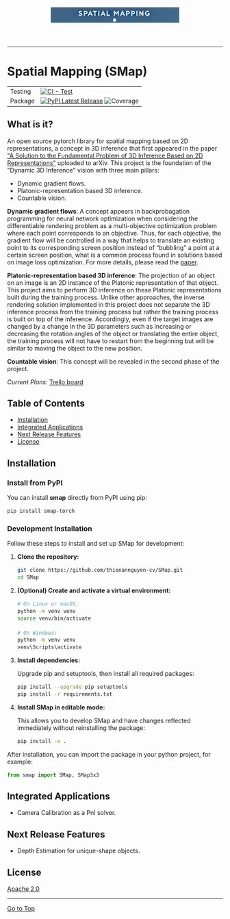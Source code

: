 <h1 align="center">
<img src="https://raw.githubusercontent.com/thienannguyen-cv/SMap/main/logo.png" width="300">
</h1><br>

-----------------

# Spatial Mapping (SMap)

| | |
| --- | --- |
| Testing | [![CI - Test](https://github.com/thienannguyen-cv/SMap/actions/workflows/ci.yml/badge.svg)](https://github.com/thienannguyen-cv/SMap/actions/workflows/ci.yml)|
| Package | [![PyPI Latest Release](https://img.shields.io/pypi/v/smap-torch.svg)](https://pypi.org/project/smap-torch/) ![Coverage](https://thienannguyen-cv.github.io/smap/coverage.svg)|

## What is it?
An open source pytorch library for spatial mapping based on 2D representations, a concept in 3D inference that first appeared in the paper ["A Solution to the Fundamental Problem of 3D Inference Based on 2D Representations"](https://arxiv.org/abs/2211.04691) uploaded to arXiv. This project is the foundation of the "Dynamic 3D Inference" vision with three main pillars: 
 - Dynamic gradient flows. 
 - Platonic-representation based 3D inference. 
 - Countable vision. 

**Dynamic gradient flows**: A concept appears in backprobagation programming for neural network optimization when considering the differentiable rendering problem as a multi-objective optimization problem where each point corresponds to an objective. Thus, for each objective, the gradient flow will be controlled in a way that helps to translate an existing point to its corresponding screen position instead of “bubbling" a point at a certain screen position, what is a common process found in solutions based on image loss optimization. 
For more details, please read the [paper](https://arxiv.org/abs/2211.04691). 

**Platonic-representation based 3D inference**: The projection of an object on an image is an 2D instance of the Platonic representation of that object. This project aims to perform 3D inference on these Platonic representations built during the training process. Unlike other approaches, the inverse rendering solution implemented in this project does not separate the 3D inference process from the training process but rather the training process is built on top of the inference. Accordingly, even if the target images are changed by a change in the 3D parameters such as increasing or decreasing the rotation angles of the object or translating the entire object, the training process will not have to restart from the beginning but will be similar to moving the object to the new position. 

**Countable vision**: This concept will be revealed in the second phase of the project. 

*Current Plans*: [Trello board](https://trello.com/invite/b/66d545d4e065eebded9a9c8f/ATTI56f6dabcfab65e388e9fa66b42e77f6bE3EB9A69/smap-project-management)

## Table of Contents

- [Installation](#installation)
- [Integrated Applications](#integrated-applications)
- [Next Release Features](#next-release-features)
- [License](#license)

## Installation

### Install from PyPI

You can install **smap** directly from PyPI using pip:

```bash
pip install smap-torch
```

### Development Installation

Follow these steps to install and set up SMap for development:

1. **Clone the repository:**

   ```bash
   git clone https://github.com/thienannguyen-cv/SMap.git
   cd SMap
   ```

2. **(Optional) Create and activate a virtual environment:**

   ```bash
   # On Linux or macOS:
   python -m venv venv
   source venv/bin/activate

   # On Windows:
   python -m venv venv
   venv\Scripts\activate
   ```

3. **Install dependencies:**

   Upgrade pip and setuptools, then install all required packages:

   ```bash
   pip install --upgrade pip setuptools
   pip install -r requirements.txt
   ```

4. **Install SMap in editable mode:**

   This allows you to develop SMap and have changes reflected immediately without reinstalling the package:

   ```bash
   pip install -e .
   ```

After installation, you can import the package in your python project, for example:

```python
from smap import SMap, SMap3x3
```

## Integrated Applications
- Camera Calibration as a PnI solver. 

## Next Release Features
- Depth Estimation for unique-shape objects. 

## License
[Apache 2.0](LICENSE)

<hr>

[Go to Top](#table-of-contents)

